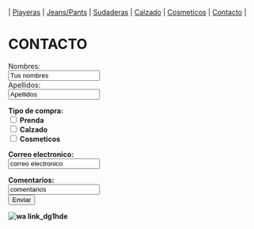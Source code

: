 | [Playeras](./playeras.md) | [Jeans/Pants](./jeans.md) | [Sudaderas](./sudaderas.md) | [Calzado](./calzado.md) | [Cosmeticos](./cosmeticos.md) | [Contacto](./contacto.md) |
# CONTACTO 

<form action="https://formspree.io/f/xayvbrgk" method="post">
 <label for="name"> Nombres:</label><br> 
 <input type="text" id="name" name="name" value="Tus nombres"><br> 
 <label for="lname">Apellidos:</label><br> 
 <input type="text" id="lname" names="lname" value="Apellidos"><br> 

<p> <strong>Tipo de compra:<br>
  <input type="checkbox" id="Tipo de compra" name="Tipo de compra" value="Prenda">
  <label for="tipo de prenda">Prenda</label><br>
  <input type="checkbox" id="Tipo de compra" name="Tipo de compra" value="Calzado">
  <label for="tipo de prenda">Calzado</label><br>
  <input type="checkbox" id="Tipo de compra" name="Tipo de compra" value="Cosmeticos">
  <label for="tipo de prenda">Cosmeticos</label><br>
  

 <label for="lname">Correo electronico:</label><br> 
 <input type="text" id="email" names="email" value="correo electronico"><br> 
 
 <label for="lname">Comentarios:</label><br> 
 <input type="text" id="coments" names="coments" value="comentarios"><br> 
 <input type="submit" value="Enviar"><br>
</form>

![wa link_dg1hde](https://user-images.githubusercontent.com/100168785/158484541-3b68d2ca-de6d-46b3-88b2-6b605ab482a8.png)


